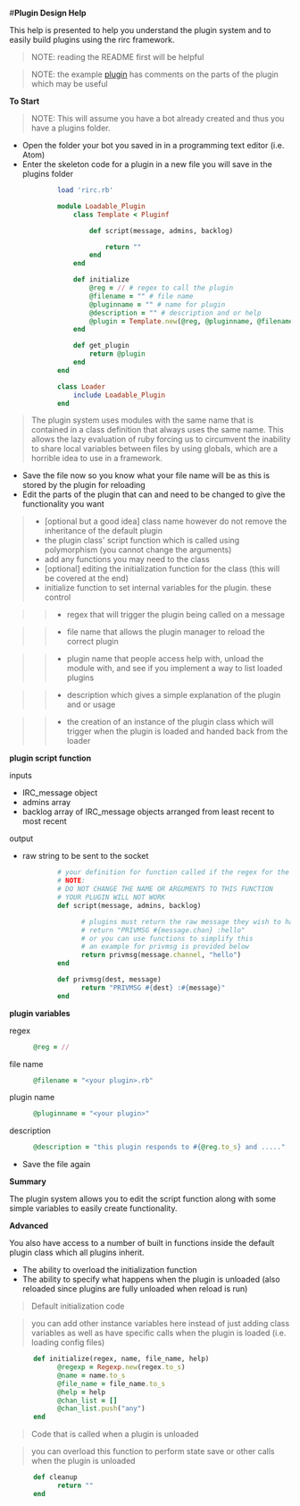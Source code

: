#**Plugin Design Help**

This help is presented to help you understand the plugin system and to easily build plugins using the rirc framework.

> NOTE: reading the README first will be helpful

> NOTE: the example [plugin](https://github.com/The-Duchess/ruby-irc-framework/blob/master/exampleplugin.rb) has comments on the parts of the plugin which may be useful

**To Start**

> NOTE: This will assume you have a bot already created and thus you have a plugins folder.

- Open the folder your bot you saved in in a programming text editor (i.e. Atom)
- Enter the skeleton code for a plugin in a new file you will save in the plugins folder


```ruby
            load 'rirc.rb'

            module Loadable_Plugin
            	class Template < Pluginf

            		def script(message, admins, backlog)

            			return ""
            		end
            	end

            	def initialize
            		@reg = // # regex to call the plugin
            		@filename = "" # file name
            		@pluginname = "" # name for plugin
            		@description = "" # description and or help
            		@plugin = Template.new(@reg, @pluginname, @filename, @description)
            	end

            	def get_plugin
            		return @plugin
            	end
            end

            class Loader
            	include Loadable_Plugin
            end
```

> The plugin system uses modules with the same name that is contained in a class definition that always uses the same name. This allows the lazy evaluation of ruby forcing us to circumvent the inability to share local variables between files by using globals, which are a horrible idea to use in a framework.

- Save the file now so you know what your file name will be as this is stored by the plugin for reloading
- Edit the parts of the plugin that can and need to be changed to give the functionality you want

>- [optional but a good idea] class name however do not remove the inheritance of the default plugin
>- the plugin class' script function which is called using polymorphism (you cannot change the arguments)
>- add any functions you may need to the class
>- [optional] editing the initialization function for the class (this will be covered at the end)
>- initialize function to set internal variables for the plugin. these control

>>- regex that will trigger the plugin being called on a message

>>- file name that allows the plugin manager to reload the correct plugin

>>- plugin name that people access help with, unload the module with, and see if you implement a way to list loaded plugins

>>- description which gives a simple explanation of the plugin and or usage

>>- the creation of an instance of the plugin class which will trigger when the plugin is loaded and handed back from the loader


**plugin script function**

inputs

- IRC_message object
- admins array
- backlog array of IRC_message objects arranged from least recent to most recent


output

- raw string to be sent to the socket


```ruby
            # your definition for function called if the regex for the plugin matches the message.message
            # NOTE:
            # DO NOT CHANGE THE NAME OR ARGUMENTS TO THIS FUNCTION
            # YOUR PLUGIN WILL NOT WORK
            def script(message, admins, backlog)

                  # plugins must return the raw message they wish to have sent to the socket
                  # return "PRIVMSG #{message.chan} :hello"
                  # or you can use functions to simplify this
                  # an example for privmsg is provided below
                  return privmsg(message.channel, "hello")
            end

            def privmsg(dest, message)
                  return "PRIVMSG #{dest} :#{message}"
            end
```


**plugin variables**

regex


```ruby
      @reg = //
```

file name


```ruby
      @filename = "<your plugin>.rb"
```


plugin name


```ruby
      @pluginname = "<your plugin>"
```

description


```ruby
      @description = "this plugin responds to #{@reg.to_s} and ....."
```

- Save the file again

**Summary**

The plugin system allows you to edit the script function along with some simple variables to easily create functionality.

**Advanced**

You also have access to a number of built in functions inside the default plugin class which all plugins inherit.

- The ability to overload the initialization function
- The ability to specify what happens when the plugin is unloaded (also reloaded since plugins are fully unloaded when reload is run)

> Default initialization code

> you can add other instance variables here instead of just adding class variables as well as have specific calls when the plugin is loaded (i.e. loading config files)

```ruby
      def initialize(regex, name, file_name, help)
            @regexp = Regexp.new(regex.to_s)
            @name = name.to_s
            @file_name = file_name.to_s
            @help = help
            @chan_list = []
            @chan_list.push("any")
      end
```

> Code that is called when a plugin is unloaded

> you can overload this function to perform state save or other calls when the plugin is unloaded

```ruby
      def cleanup
            return ""
      end
```
